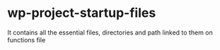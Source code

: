 # wp-project-startup-files
It contains all the essential files, directories and path linked to them on functions file
